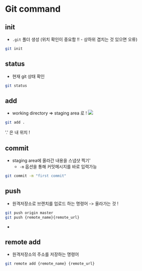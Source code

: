 # Git command

## init
- `.git` 폴더 생성 (위치 확인이 중요함 !! - 상하위 겹치는 것 있으면 오류)

``` bash
git init
```

## status
- 현재 git 상태 확인

```bash
git status
```

## add
- working directory => staging area 로 !
![](https://velog.velcdn.com/images%2Fjaneljs%2Fpost%2F2654de26-d74b-4618-9a3c-96668a4e2a53%2Fimage.png)

``` bash
git add .
```
'.' 은 내 위치 !

## commit
- staging area에 올라간 내용을 스냅샷 찍기'
    - `-m` 옵션을 통해 커밋메시지를 바로 입력가능

``` bash
git commit -m "first commit"
```

## push
- 원격저장소로 브랜치를 업로드 하는 명령어 -> 올라가는 것 !

```bash
git push origin master
git push {remote_name}{remote_url}
```

+
## remote add
- 원격저장소의 주소를 저장하는 명령어

```bash
git remote add {remote_name} {remote_url}
```